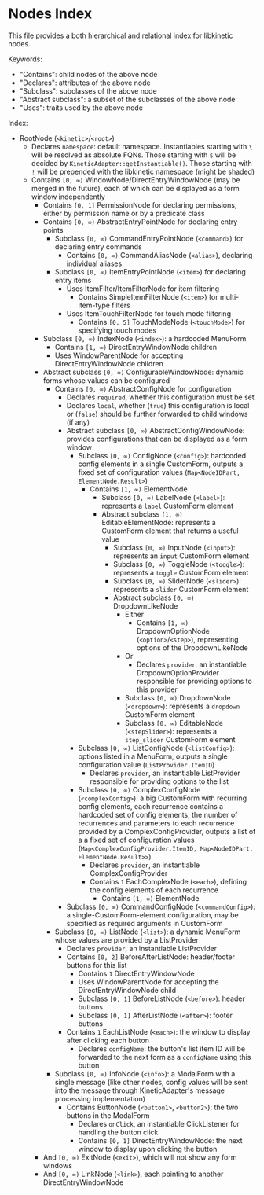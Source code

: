 # Nodes Index
This file provides a both hierarchical and relational index for libkinetic nodes.

Keywords:
- "Contains": child nodes of the above node
- "Declares": attributes of the above node
- "Subclass": subclasses of the above node
- "Abstract subclass": a subset of the subclasses of the above node
- "Uses": traits used by the above node

Index:

- RootNode (`<kinetic>`/`<root>`)
  - Declares `namespace`: default namespace. Instantiables starting with `\` will be resolved as absolute FQNs. Those starting with `$` will be decided by `KineticAdapter::getInstantiable()`. Those starting with `!` will be prepended with the libkinetic namespace (might be shaded)
  - Contains `[0, ∞)` WindowNode/DirectEntryWindowNode (may be merged in the future), each of which can be displayed as a form window independently
    - Contains `[0, 1]` PermissionNode for declaring permissions, either by permission name or by a predicate class
    - Contains `[0, ∞)` AbstractEntryPointNode for declaring entry points
      - Subclass `[0, ∞)` CommandEntryPointNode (`<command>`) for declaring entry commands
        - Contains `[0, ∞)` CommandAliasNode (`<alias>`), declaring individual aliases
      - Subclass `[0, ∞)` ItemEntryPointNode (`<item>`) for declaring entry items
        - Uses ItemFilter/ItemFilterNode for item filtering
          - Contains SimpleItemFilterNode (`<item>`) for multi-item-type filters
        - Uses ItemTouchFilterNode for touch mode filtering
          <!-- - Contains SimpleItemTouchFilterNode for multi-match filters -->
          - Contains `[0, 5]` TouchModeNode (`<touchMode>`) for specifying touch modes
    - Subclass `[0, ∞)` IndexNode (`<index>`): a hardcoded MenuForm
      - Contains `[1, ∞)` DirectEntryWindowNode children
      - Uses WindowParentNode for accepting DirectEntryWindowNode children
    - Abstract subclass `[0, ∞)` ConfigurableWindowNode: dynamic forms whose values can be configured
      - Contains `[0, ∞)` AbstractConfigNode for configuration
        - Declares `required`, whether this configuration must be set
        - Declares `local`, whether (`true`) this configuration is local or (`false`) should be further forwarded to child windows (if any)
        - Abstract subclass `[0, ∞)` AbstractConfigWindowNode: provides configurations that can be displayed as a form window
          - Subclass `[0, ∞)` ConfigNode (`<config>`): hardcoded config elements in a single CustomForm, outputs a fixed set of configuration values (`Map<NodeIDPart, ElementNode.Result>`)
            - Contains `[1, ∞)` ElementNode
              - Subclass `[0, ∞)` LabelNode (`<label>`): represents a `label` CustomForm element
              - Abstract subclass `[1, ∞)` EditableElementNode: represents a CustomForm element that returns a useful value
                - Subclass `[0, ∞)` InputNode (`<input>`): represents an `input` CustomForm element
                - Subclass `[0, ∞)` ToggleNode (`<toggle>`): represents a `toggle` CustomForm element
                - Subclass `[0, ∞)` SliderNode (`<slider>`): represents a `slider` CustomForm element
                - Abstract subclass `[0, ∞)` DropdownLikeNode
                  - Either
                    - Contains `[1, ∞)` DropdownOptionNode (`<option>`/`<step>`), representing options of the DropdownLikeNode
                  - Or
                    - Declares `provider`, an instantiable DropdownOptionProvider responsible for providing options to this provider
                  - Subclass `[0, ∞)` DropdownNode (`<dropdown>`): represents a `dropdown` CustomForm element
                  - Subclass `[0, ∞)` EditableNode (`<stepSlider>`): represents a `step_slider` CustomForm element
          - Subclass `[0, ∞)` ListConfigNode (`<listConfig>`): options listed in a MenuForm, outputs a single configuration value (`ListProvider.ItemID`)
            - Declares `provider`, an instantiable ListProvider responsible for providing options to the list
          - Subclass `[0, ∞)` ComplexConfigNode (`<complexConfig>`): a big CustomForm with recurring config elements, each recurrence contains a hardcoded set of config elements, the number of recurrences and parameters to each recurrence provided by a ComplexConfigProvider, outputs a list of a a fixed set of configuration values (`Map<ComplexConfigProvider.ItemID, Map<NodeIDPart, ElementNode.Result>>`)
            - Declares `provider`, an instantiable ComplexConfigProvider
            - Contains `1` EachComplexNode (`<each>`), defining the config elements of each recurrence
              - Contains `[1, ∞)` ElementNode
        - Subclass `[0, ∞)` CommandConfigNode (`<commandConfig>`): a single-CustomForm-element configuration, may be specified as required arguments in CustomForm
      - Subclass `[0, ∞)` ListNode (`<list>`): a dynamic MenuForm whose values are provided by a ListProvider
        - Declares `provider`, an instantiable ListProvider
        - Contains `[0, 2]` BeforeAfterListNode: header/footer buttons for this list
          - Contains `1` DirectEntryWindowNode
          - Uses WindowParentNode for accepting the DirectEntryWindowNode child
          - Subclass `[0, 1]` BeforeListNode (`<before>`): header buttons
          - Subclass `[0, 1]` AfterListNode (`<after>`): footer buttons
        - Contains `1` EachListNode (`<each>`): the window to display after clicking each button
          - Declares `configName`: the button's list item ID will be forwarded to the next form as a `configName` using this button
      - Subclass `[0, ∞)` InfoNode (`<info>`): a ModalForm with a single message (like other nodes, config values will be sent into the message through KineticAdapter's message processing implementation)
        - Contains ButtonNode (`<button1>`, `<button2>`): the two buttons in the ModalForm
          - Declares `onClick`, an instantiable ClickListener for handling the button click
          - Contains `[0, 1]` DirectEntryWindowNode: the next window to display upon clicking the button
    - And `[0, ∞)` ExitNode (`<exit>`), which will not show any form windows
    - And `[0, ∞)` LinkNode (`<link>`), each pointing to another DirectEntryWindowNode
